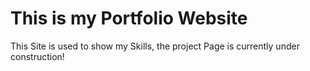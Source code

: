 <h1>This is my Portfolio Website</h1>

<p>This Site is used to show my Skills, the project Page is currently under construction!</p>
